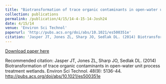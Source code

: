 ```yaml
---
title: "Biotransformation of trace organic contaminants in open-water unit process treatment wetlands"
collection: publications
permalink: /publication/4/15/14-4-15-14-Josh24
date: 4/15/14
venue: 'Environ Sci Technol'
paperurl: 'http://pubs.acs.org/doi/abs/10.1021/es500351e'
citation: 'Jasper JT, Jones ZL, Sharp JO, Sedlak DL. (2014) Biotransformation of trace organic contaminants in open-water unit process treatment wetlands. Environ Sci Technol. 48(9): 5136-44. http://pubs.acs.org/doi/abs/10.1021/es500351e'
---
```


<a href='http://pubs.acs.org/doi/abs/10.1021/es500351e'>Download paper here</a>

Recommended citation: Jasper JT, Jones ZL, Sharp JO, Sedlak DL. (2014) Biotransformation of trace organic contaminants in open-water unit process treatment wetlands. Environ Sci Technol. 48(9): 5136-44. http://pubs.acs.org/doi/abs/10.1021/es500351e